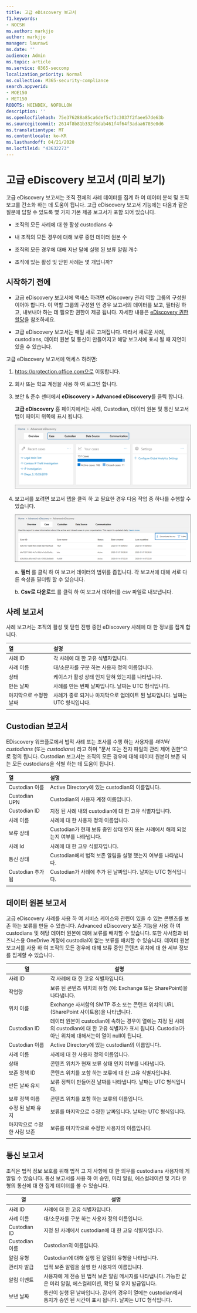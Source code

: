 ```yaml
---
title: 고급 eDiscovery 보고서
f1.keywords:
- NOCSH
ms.author: markjjo
author: markjjo
manager: laurawi
ms.date: ''
audience: Admin
ms.topic: article
ms.service: O365-seccomp
localization_priority: Normal
ms.collection: M365-security-compliance
search.appverid:
- MOE150
- MET150
ROBOTS: NOINDEX, NOFOLLOW
description: ''
ms.openlocfilehash: 75e376288a85ca6def5cf3c3037f2faee57de63b
ms.sourcegitcommit: 2614f8b81b332f8dab461f4f64f3adaa6703e0d6
ms.translationtype: MT
ms.contentlocale: ko-KR
ms.lasthandoff: 04/21/2020
ms.locfileid: "43632273"
---
```

# <a name="advanced-ediscovery-reports-preview"></a>고급 eDiscovery 보고서 (미리 보기)

고급 eDiscovery 보고서는 조직 전체의 사례 데이터를 집계 하 여 데이터 분석 및 조직 보고를 간소화 하는 데 도움이 됩니다. 고급 eDiscovery 보고서 기능에는 다음과 같은 질문에 답할 수 있도록 몇 가지 기본 제공 보고서가 포함 되어 있습니다.

- 조직의 모든 사례에 대 한 활성 custodians 수

- 내 조직의 모든 경우에 대해 보류 중인 데이터 원본 수

- 조직의 모든 경우에 대해 지난 달에 실행 된 보류 알림 개수

- 조직에 있는 활성 및 닫힌 사례는 몇 개입니까?

## <a name="before-you-begin"></a>시작하기 전에

- 고급 eDiscovery 보고서에 액세스 하려면 eDiscovery 관리 역할 그룹의 구성원 이어야 합니다. 이 역할 그룹의 구성원 인 경우 보고서의 데이터를 보고, 필터링 하 고, 내보내야 하는 데 필요한 권한이 제공 됩니다. 자세한 내용은 [eDiscovery 권한 할당](assign-ediscovery-permissions.md)을 참조하세요.

- 고급 eDiscovery 보고서는 매일 새로 고쳐집니다. 따라서 새로운 사례, custodians, 데이터 원본 및 통신이 만들어지고 해당 보고서에 표시 될 때 지연이 있을 수 있습니다.

고급 eDiscovery 보고서에 액세스 하려면:

1. https://protection.office.com으로 이동합니다.
  
2. 회사 또는 학교 계정을 사용 하 여 로그인 합니다.
  
3. 보안 & 준수 센터에서 **eDiscovery > Advanced eDiscovery**를 클릭 합니다.
  
   **고급 eDiscovery** 홈 페이지에서는 사례, Custodian, 데이터 원본 및 통신 보고서 탭이 페이지 위쪽에 표시 됩니다. 
  
   ![홈 페이지의 고급 eDiscovery 보고서](../media/report-home.png)

5. 보고서를 보려면 보고서 탭을 클릭 하 고 필요한 경우 다음 작업 중 하나를 수행할 수 있습니다.

   ![보고서 데이터를 필터링 하거나 다운로드할 수 있습니다.](../media/AeDReportsFilterDownload.png)

   a. **필터** 를 클릭 하 여 보고서 데이터의 범위를 좁힙니다. 각 보고서에 대해 서로 다른 속성을 필터링 할 수 있습니다.
  
   b. **Csv로 다운로드** 를 클릭 하 여 보고서 데이터를 csv 파일로 내보냅니다.

## <a name="case-report"></a>사례 보고서

사례 보고서는 조직의 활성 및 닫힌 진행 중인 eDiscovery 사례에 대 한 정보를 집계 합니다.

|열        |설명|
|:-------------|:-------------|
|사례 ID | 각 사례에 대 한 고유 식별자입니다.| 
|사례 이름 | 대/소문자를 구분 하는 사용자 정의 이름입니다.|
|상태 | 케이스가 활성 상태 인지 닫혀 있는지를 나타냅니다.|
|만든 날짜 |사례를 만든 번째 날짜입니다. 날짜는 UTC 형식입니다.|
|마지막으로 수정한 날짜 |사례가 종료 되거나 마지막으로 업데이트 된 날짜입니다. 날짜는 UTC 형식입니다.| 
|||

## <a name="custodian-report"></a>Custodian 보고서

EDiscovery 워크플로에서 법적 사례 또는 조사를 수행 하는 사용자를 *데이터 custodians* (또는 *custodians*) 라고 하며 "문서 또는 전자 파일의 관리 제어 권한"으로 정의 됩니다. Custodian 보고서는 조직의 모든 경우에 대해 데이터 원본이 보존 되는 모든 custodians을 식별 하는 데 도움이 됩니다.

|열         |설명|
|:-------------|:-------------|
|Custodian 이름| Active Directory에 있는 custodian의 이름입니다.|
|Custodian UPN | Custodian의 사용자 계정 이름입니다.|
|Custodian ID | 지정 된 사례 내의 custodian에 대 한 고유 식별자입니다. |
|사례 이름 | 사례에 대 한 사용자 정의 이름입니다.|
|보류 상태 | Custodian가 현재 보류 중인 상태 인지 또는 사례에서 해제 되었는지 여부를 나타냅니다.|
|사례 Id | 사례에 대 한 고유 식별자입니다.|
|통신 상태 |Custodian에서 법적 보존 알림을 실행 했는지 여부를 나타냅니다. |
|Custodian 추가 됨 | Custodian가 사례에 추가 된 날짜입니다. 날짜는 UTC 형식입니다.|
|||

## <a name="data-source-report"></a>데이터 원본 보고서

고급 eDiscovery 사례를 사용 하 여 서비스 케이스와 관련이 있을 수 있는 콘텐츠를 보존 하는 보류를 만들 수 있습니다. Advanced eDiscovery 보존 기능을 사용 하 여 custodians 및 해당 데이터 원본에 대해 보류를 배치할 수 있습니다. 또한 사서함과 비즈니스용 OneDrive 계정에 custodial이 없는 보류를 배치할 수 있습니다. 데이터 원본 보고서를 사용 하 여 조직의 모든 경우에 대해 보류 중인 콘텐츠 위치에 대 한 세부 정보를 집계할 수 있습니다.

|열        |설명|
| -------------|-------------|
|사례 ID |각 사례에 대 한 고유 식별자입니다. |
|작업량 |보류 된 콘텐츠 위치의 유형 (예: Exchange 또는 SharePoint)을 나타냅니다.
|위치 이름 |Exchange 사서함의 SMTP 주소 또는 콘텐츠 위치의 URL (SharePoint 사이트용)을 나타냅니다. | 
|Custodian ID |데이터 원본이 custodian에 속하는 경우이 열에는 지정 된 사례의 custodian에 대 한 고유 식별자가 표시 됩니다. Custodial가 아닌 위치에 대해서는이 열이 null이 됩니다.|
|Custodian 이름 |Active Directory에 있는 custodian의 이름입니다.| 
|사례 이름 |사례에 대 한 사용자 정의 이름입니다.| 
|상태 |콘텐츠 위치가 현재 보류 상태 인지 여부를 나타냅니다. | 
|보존 정책 ID |콘텐츠 위치를 포함 하는 보류에 대 한 고유 식별자입니다. | 
|만든 날짜 유지 |보류 정책이 만들어진 날짜를 나타냅니다. 날짜는 UTC 형식입니다. | 
|보류 정책 이름 |콘텐츠 위치를 포함 하는 보류의 이름입니다. |
|수정 된 날짜 유지 |보류를 마지막으로 수정한 날짜입니다. 날짜는 UTC 형식입니다.| 
|마지막으로 수정한 사람 보존|보류를 마지막으로 수정한 사용자의 이름입니다.| 
|||

## <a name="communication-report"></a>통신 보고서

조직은 법적 정보 보호를 위해 법적 고 지 사항에 대 한 의무를 custodians 사용자에 게 알릴 수 있습니다. 통신 보고서를 사용 하 여 승인, 미리 알림, 에스컬레이션 및 기타 유형의 통신에 대 한 집계 데이터를 볼 수 있습니다.

|열         |설명|
| -------------|-------------|
|사례 ID | 사례에 대 한 고유 식별자입니다.|
|사례 이름 | 대/소문자를 구분 하는 사용자 정의 이름입니다.|
|Custodian ID |지정 된 사례에서 custodian에 대 한 고유 식별자입니다.|
|Custodian 이름 |Custodian의 이름입니다.|
|알림 유형 |Custodian에 대해 실행 된 알림의 유형을 나타냅니다.|
|관리자 발급 |법적 보존 알림을 실행 한 사용자의 이름입니다.|
|알림 이벤트|사용자에 게 전송 된 법적 보존 알림 메시지를 나타냅니다. 가능한 값은 미리 알림, 에스컬레이션, 확인 및 유지 발급입니다.|
|보낸 날짜 |통신이 실행 된 날짜입니다. 감사의 경우이 열에는 custodian에서 통지가 승인 된 시간이 표시 됩니다. 날짜는 UTC 형식입니다.|
|||
